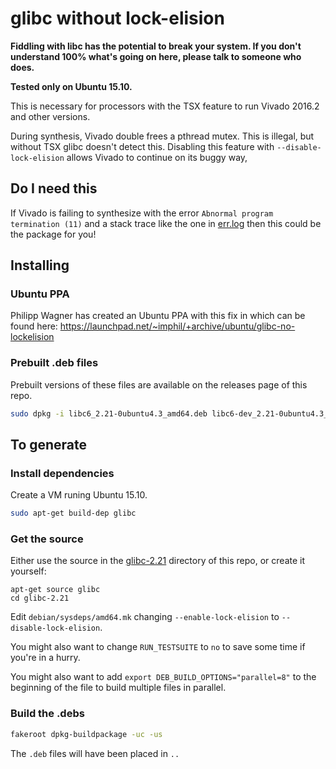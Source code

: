 # glibc without lock-elision

**Fiddling with libc has the potential to break your system. If you don't
understand 100% what's going on here, please talk to someone who does.**

**Tested only on Ubuntu 15.10.**

This is necessary for processors with the TSX feature to run Vivado 2016.2 and
other versions.

During synthesis, Vivado double frees a pthread mutex. This is illegal, but
without TSX glibc doesn't detect this. Disabling this feature with
`--disable-lock-elision` allows Vivado to continue on its buggy way,

## Do I need this

If Vivado is failing to synthesize with the error `Abnormal program termination
(11)` and a stack trace like the one in [err.log](err.log) then this could be
the package for you!

## Installing

### Ubuntu PPA

Philipp Wagner has created an Ubuntu PPA with this fix in which can be found
here: https://launchpad.net/~imphil/+archive/ubuntu/glibc-no-lockelision

### Prebuilt .deb files

Prebuilt versions of these files are available on the releases page of this
repo.

``` sh
sudo dpkg -i libc6_2.21-0ubuntu4.3_amd64.deb libc6-dev_2.21-0ubuntu4.3_amd64.deb libc6-dev-i386_2.21-0ubuntu4.3_amd64.deb libc6-i386_2.21-0ubuntu4.3_amd64.deb 
```

## To generate

### Install dependencies

Create a VM runing Ubuntu 15.10.

``` sh
sudo apt-get build-dep glibc
```

### Get the source

Either use the source in the [glibc-2.21](glibc-2.21) directory of this repo,
or create it yourself:

```
apt-get source glibc
cd glibc-2.21
```

Edit `debian/sysdeps/amd64.mk` changing `--enable-lock-elision` to
`--disable-lock-elision`.

You might also want to change `RUN_TESTSUITE` to `no` to save some time if
you're in a hurry.

You might also want to add `export DEB_BUILD_OPTIONS="parallel=8"` to the
beginning of the file to build multiple files in parallel.

### Build the .debs

``` sh
fakeroot dpkg-buildpackage -uc -us
```

The `.deb` files will have been placed in `..`

